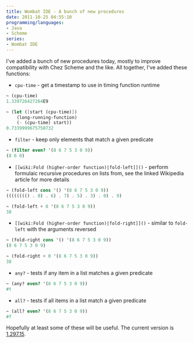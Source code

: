 ```yaml
---
title: Wombat IDE - A bunch of new procedures
date: 2011-10-25 04:55:10
programming/languages:
- Java
- Scheme
series:
- Wombat IDE
---
```

I've added a bunch of new procedures today, mostly to improve compatibility with Chez Scheme and the like. All together, I've added these functions:

* `cpu-time` - get a timestamp to use in timing function runtime


<!--more-->

```scheme
~ (cpu-time)
1.339726427264E9

~ (let ([start (cpu-time)])
    (long-running-function)
    (- (cpu-time) start))
0.7339999675750732
```


* `filter` - keep only elements that match a given predicate


```scheme
~ (filter even? '(8 6 7 5 3 0 9))
(8 6 0)
```


* `[[wiki:Fold (higher-order function)|fold-left]]()` - perform formulaic recursive procedures on lists from, see the linked Wikipedia article for more details


```scheme
~ (fold-left cons '() '(8 6 7 5 3 0 9))
(((((((() . 8) . 6) . 7) . 5) . 3) . 0) . 9)

~ (fold-left + 0 '(8 6 7 5 3 0 9))
38
```


* `[[wiki:Fold (higher-order function)|fold-right]]()` - similar to `fold-left` with the arguments reversed


```scheme
~ (fold-right cons '() '(8 6 7 5 3 0 9))
(8 6 7 5 3 0 9)

~ (fold-right + 0 '(8 6 7 5 3 0 9))
38
```


* `any?` - tests if any item in a list matches a given predicate


```scheme
~ (any? even? '(8 6 7 5 3 0 9))
#t
```


* `all?` - tests if all items in a list match a given predicate


```scheme
~ (all? even? '(8 6 7 5 3 0 9))
#f
```

Hopefully at least some of these will be useful. The current version is <a title="Wombat Download Page" href="http://www.cs.indiana.edu/cgi-pub/c211/wombat/">1.297.15</a>.